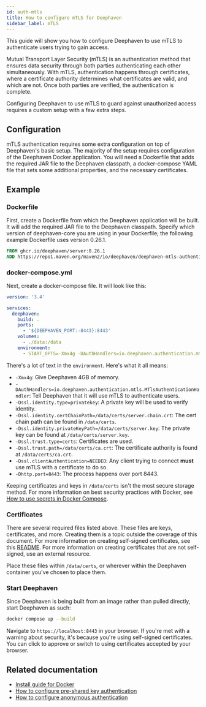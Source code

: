```yaml
---
id: auth-mtls
title: How to configure mTLS for Deephaven
sidebar_label: mTLS
---
```


This guide will show you how to configure Deephaven to use mTLS to authenticate users trying to gain access.

Mutual Transport Layer Security (mTLS) is an authentication method that ensures data security through both parties authenticating each other simultaneously. With mTLS, authentication happens through certificates, where a certificate authority determines what certificates are valid, and which are not. Once both parties are verified, the authentication is complete.

Configuring Deephaven to use mTLS to guard against unauthorized access requires a custom setup with a few extra steps.

## Configuration

mTLS authentication requires some extra configuration on top of Deephaven's basic setup. The majority of the setup requires configuration of the Deephaven Docker application. You will need a Dockerfile that adds the required JAR file to the Deephaven classpath, a docker-compose YAML file that sets some additional properties, and the necessary certificates.

## Example

### Dockerfile

First, create a Dockerfile from which the Deephaven application will be built. It will add the required JAR file to the Deephaven classpath. Specify which version of deephaven-core you are using in your Dockerfile; the following example Dockerfile uses version 0.26.1.

```Dockerfile
FROM ghcr.io/deephaven/server:0.26.1
ADD https://repo1.maven.org/maven2/io/deephaven/deephaven-mtls-authentication-provider/0.26.1/deephaven-mtls-authentication-provider-0.26.1-all.jar /apps/libs/
```

### docker-compose.yml

Next, create a docker-compose file. It will look like this:

```yaml
version: '3.4'

services:
  deephaven:
    build: .
    ports:
      - '${DEEPHAVEN_PORT:-8443}:8443'
    volumes:
      - ./data:/data
    environment:
      - START_OPTS=-Xmx4g -DAuthHandlers=io.deephaven.authentication.mtls.MTlsAuthenticationHandler -Dssl.identity.type=privatekey -Dssl.identity.certChainPath=/data/certs/server.chain.crt -Dssl.identity.privateKeyPath=/data/certs/server.key -Dssl.trust.type=certs -Dssl.trust.path=/data/certs/ca.crt -Dssl.clientAuthentication=NEEDED -Dhttp.port=8443
```

There's a lot of text in the `environment`. Here's what it all means:

- `-Xmx4g`: Give Deephaven 4GB of memory.
- `-DAuthHandlers=io.deephaven.authentication.mtls.MTlsAuthenticationHandler`: Tell Deephaven that it will use mTLS to authenticate users.
- `-Dssl.identity.type=privatekey`: A private key will be used to verify identity.
- `-Dssl.identity.certChainPath=/data/certs/server.chain.crt`: The cert chain path can be found in `/data/certs`.
- `-Dssl.identity.privateKeyPath=/data/certs/server.key`: The private key can be found at `/data/certs/server.key`.
- `-Dssl.trust.type=certs`: Certificates are used.
- `-Dssl.trust.path=/data/certs/ca.crt`: The certificate authority is found at `/data/certs/ca.crt`.
- `-Dssl.clientAuthentication=NEEDED`: Any client trying to connect **must** use mTLS with a certificate to do so.
- `-Dhttp.port=8443`: The process happens over port 8443.

Keeping certificates and keys in `/data/certs` isn't the most secure storage method. For more information on best security practices with Docker, see [How to use secrets in Docker Compose](https://docs.docker.com/compose/use-secrets/).

### Certificates

There are several required files listed above. These files are keys, certificates, and more. Creating them is a topic outside the coverage of this document. For more information on creating self-signed certificates, see this [README](https://github.com/deephaven/deephaven-core/blob/main/server/dev-certs/README.md). For more information on creating certificates that are not self-signed, use an external resource.

Place these files within `/data/certs`, or wherever within the Deephaven container you've chosen to place them.

### Start Deephaven

Since Deephaven is being built from an image rather than pulled directly, start Deephaven as such:

```bash
docker compose up --build
```

Navigate to `https://localhost:8443` in your browser. If you're met with a warning about security, it's because you're using self-signed certificates. You can click to approve or switch to using certificates accepted by your browser.

## Related documentation

- [Install guide for Docker](../../tutorials/docker-install.md)
- [How to configure pre-shared key authentication](./auth-psk.md)
- [How to configure anonymous authentication](./auth-anon.md)
